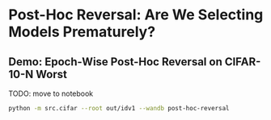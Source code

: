 # Post-Hoc Reversal: Are We Selecting Models Prematurely?

## Demo: Epoch-Wise Post-Hoc Reversal on CIFAR-10-N Worst
TODO: move to notebook

```bash
python -m src.cifar --root out/idv1 --wandb post-hoc-reversal
```
